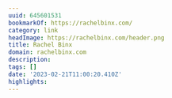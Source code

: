 ```yaml
---
uuid: 645601531
bookmarkOf: https://rachelbinx.com/
category: link
headImage: https://rachelbinx.com/header.png
title: Rachel Binx
domain: rachelbinx.com
description:
tags: []
date: '2023-02-21T11:00:20.410Z'
highlights:
---
```




